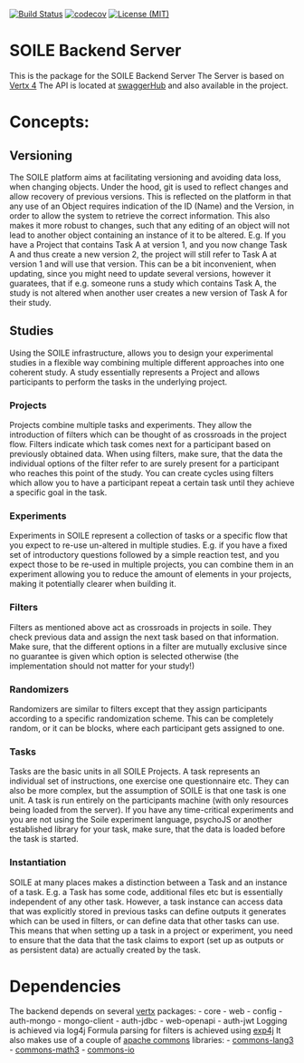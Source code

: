 [![Build Status](https://github.com/Abo-Soile/SOILE-BackendServer/workflows/CI-CD/badge.svg)](https://github.com/Abo-Soile/SOILE-BackendServer/workflows/CI-CD/badge.svg)
[![codecov](https://codecov.io/gh/Abo-Soile/SOILE-BackendServer/branch/main/graph/badge.svg?token=1H9DR2CR7S)](https://codecov.io/gh/Abo-Soile/SOILE-BackendServer)
[![License (MIT)](https://shields.io/badge/license-MIT-informational)](https://shields.io/badge/license-MIT-informational)

# SOILE Backend Server

This is the package for the SOILE Backend Server
The Server is based on [Vertx 4](https://vertx.io)
The API is located at [swaggerHub](https://app.swaggerhub.com/apis/THOMASPFAU/SoileAPI/1.0.0) and also available in the project.

# Concepts:

## Versioning

The SOILE platform aims at facilitating versioning and avoiding data loss, when changing objects. Under the hood, git is used to reflect changes and allow recovery of previous versions. This is reflected on the platform in that any use of an Object requires indication of the ID (Name) and the Version, in order to allow the system to retrieve the correct information. This also makes it more robust to changes, such that any editing of an object will not lead to another object containing an instance of it to be altered. E.g. If you have a Project that contains Task A at version 1, and you now change Task A and thus create a new version 2, the project will still refer to Task A at version 1 and will use that version. This can be a bit inconvenient, when updating, since you might need to update several versions, however it guaratees, that if e.g. someone runs a study which contains Task A, the study is not altered when another user creates a new version of Task A for their study.

## Studies

Using the SOILE infrastructure, allows you to design your experimental studies in a flexible way combining multiple different approaches into one coherent study. A study essentially represents a Project and allows participants to perform the tasks in the underlying project.

### Projects

Projects combine multiple tasks and experiments. They allow the introduction of filters which can be thought of as crossroads in the project flow. Filters indicate which task comes next for a participant based on previously obtained data. When using filters, make sure, that the data the individual options of the filter refer to are surely present for a participant who reaches this point of the study.
You can create cycles using filters which allow you to have a participant repeat a certain task until they achieve a specific goal in the task.

### Experiments

Experiments in SOILE represent a collection of tasks or a specific flow that you expect to re-use un-altered in multiple studies. E.g. if you have a fixed set of introductory questions followed by a simple reaction test, and you expect those to be re-used in multiple projects, you can combine them in an experiment allowing you to reduce the amount of elements in your projects, making it potentially clearer when building it.

### Filters

Filters as mentioned above act as crossroads in projects in soile. They check previous data and assign the next task based on that information. Make sure, that the different options in a filter are mutually exclusive since no guarantee is given which option is selected otherwise (the implementation should not matter for your study!)

### Randomizers

Randomizers are similar to filters except that they assign participants according to a specific randomization scheme. This can be completely random, or it can be blocks, where each participant gets assigned to one.

### Tasks

Tasks are the basic units in all SOILE Projects. A task represents an individual set of instructions, one exercise one questionnaire etc. They can also be more complex, but the assumption of SOILE is that one task is one unit. A task is run entirely on the participants machine (with only resources being loaded from the server). If you have any time-critical experiments and you are not using the Soile experiment language, psychoJS or another established library for your task, make sure, that the data is loaded before the task is started.

### Instantiation

SOILE at many places makes a distinction between a Task and an instance of a task. E.g. a Task has some code, additional files etc but is essentially independent of any other task. However, a task instance can access data that was explicitly stored in previous tasks can define outputs it generates which can be used in filters, or can define data that other tasks can use. This means that when setting up a task in a project or experiment, you need to ensure that the data that the task claims to export (set up as outputs or as persistent data) are actually created by the task.

# Dependencies

The backend depends on several [vertx](https://vertx.io) packages: - core - web - config - auth-mongo - mongo-client - auth-jdbc - web-openapi - auth-jwt
Logging is achieved via log4j
Formula parsing for filters is achieved using [exp4j](https://github.com/fasseg/exp4j)
It also makes use of a couple of [apache commons](https://commons.apache.org) libraries: - [commons-lang3](https://commons.apache.org/proper/commons-lang/) - [commons-math3](https://commons.apache.org/proper/commons-math/) - [commons-io](https://commons.apache.org/proper/commons-io/)
